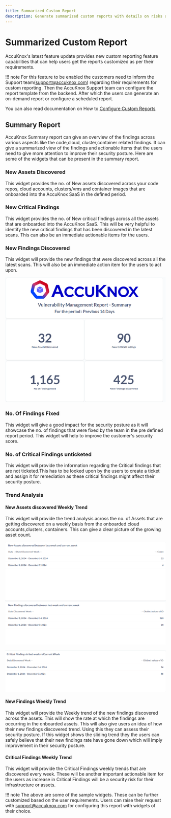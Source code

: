 ```yaml
---
title: Summarized Custom Report
description: Generate summarized custom reports with details on risks and vulnerabilities across cloud environments using AccuKnox CSPM for better visibility.
---
```


# Summarized Custom Report

AccuKnox's latest feature update provides new custom reporting feature capabilities that can help users get the reports customized as per their requirements.

!!! note
    For this feature to be enabled the customers need to inform the Support team(<support@accuknox.com>) regarding their requirements for custom reporting. Then the AccuKnox Support team can configure the report template from the backend. After which the users can generate an on-demand report or configure a scheduled report.

You can also read documentation on How to [Configure Custom Reports](https://help.accuknox.com/how-to/custom-reports/)

## Summary Report

AccuKnox Summary report can give an overview of the findings across various aspects like the code,cloud, cluster,container related findings. It can give a summarized view of the findings and actionable items that the users need to give more attention to improve their security posture. Here are some of the widgets that can be present in the summary report.

### New Assets Discovered

This widget provides the no. of New assets discovered across your code repos, cloud accounts, clusters/vms and container images that are onboarded into the AccuKnox SaaS in the defined period.

### New Critical Findings

This widget provides the no. of New critical findings across all the assets that are onboarded into the AccuKnox SaaS. This will be very helpful to identify the new critical findings that has been discovered in the latest scans. This can also be an immediate actionable items for the users.

### New Findings Discovered

This widget will provide the new findings that were discovered across all the latest scans. This will also be an immediate action item for the users to act upon.

![](./images/summarized-custom-reports/1.png)

### No. Of Findings Fixed

This widget will give a good impact for the security posture as it will showcase the no. of findings that were fixed by the team in the pre defined report period. This widget will help to improve the customer's security score.

### No. of Critical Findings unticketed

This widget will provide the information regarding the Critical findings that are not ticketed.This has to be looked upon by the users to create a ticket and assign it for remediation as these critical findings might affect their security posture.

### Trend Analysis

#### New Assets discovered Weekly Trend

This widget will provide the trend analysis across the no. of Assets that are getting discovered on a weekly basis from the onboarded cloud accounts,clusters, containers. This can give a clear picture of the growing asset count.

![](./images/summarized-custom-reports/2.png)

![](./images/summarized-custom-reports/3.png)

#### New Findings Weekly Trend

This widget will provide the Weekly trend of the new findings discovered across the assets. This will show the rate at which the findings are occurring in the onboarded assets. This will also give users an idea of how their new findings discovered trend. Using this they can assess their security posture. If this widget shows the sliding trend they the users can safely believe that their new findings rate have gone down which will imply improvement in their security posture.

#### Critical Findings Weekly Trend

This widget will provide the Critical Findings weekly trends that are discovered every week. These will be another important actionable item for the users as increase in Critical Findings will be a security risk for their infrastructure or assets.

!!! note
    The above are some of the sample widgets. These can be further customized based on the user requirements. Users can raise their request with <support@accuknox.com> for configuring this report with widgets of their choice.
